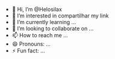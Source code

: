 - 👋 Hi, I’m @Helosilax
- 👀 I’m interested in compartilhar my link
- 🌱 I’m currently learning ...
- 💞️ I’m looking to collaborate on ...
- 📫 How to reach me ...
- 😄 Pronouns: ...
- ⚡ Fun fact: ...

<!---
Helosilax/Helosilax is a ✨ special ✨ repository because its `README.md` (this file) appears on your GitHub profile.
You can click the Preview link to take a look at your changes.
--->
